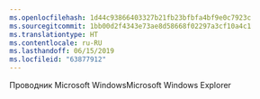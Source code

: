 ```yaml
---
ms.openlocfilehash: 1d44c93866403327b21fb23bfbfa4bf9e0c7923c
ms.sourcegitcommit: 1bb00d2f4343e73ae8d58668f02297a3cf10a4c1
ms.translationtype: HT
ms.contentlocale: ru-RU
ms.lasthandoff: 06/15/2019
ms.locfileid: "63877912"
---
```

<span data-ttu-id="8c00f-101">Проводник Microsoft Windows</span><span class="sxs-lookup"><span data-stu-id="8c00f-101">Microsoft Windows Explorer</span></span>